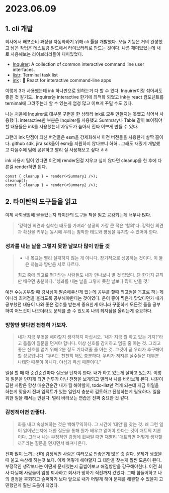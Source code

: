 # 2023.06.09

## 1. cli 개발

회사에서 배포준비 과정을 자동화하기 위해 cli 툴을 개발했다. 오늘 기능은 거의 완성했고 남은 작업은 테스트랑 빌드해서 라이브러리로 만드는 것이다. 나름 재미있었는데 새로 사용해보는 라이브러리들이 재미있었다.

- [Inquirer](https://github.com/SBoudrias/Inquirer.js): A collection of common interactive command line user interfaces.
- [listr](https://github.com/SamVerschueren/listr): Terminal task list
- [ink](https://github.com/vadimdemedes/ink) : 🌈 React for interactive command-line apps

이렇게 3개 사용했는데 ink 하나만으로 원하는거 다 할 수 있다. Inquirer이랑 섞어써도 좋은 것 같기도.. Inquirer는 interactive 한거에 최적화 되었고 ink는 react 컴포넌트를 ternimal에 그려주는데 할 수 있는게 엄청 많고 이쁘게 꾸밀 수도 있다.

나는 처음에 Inquirer로 대부분 구현을 한 상태라 ink로 모두 만들지는 못했고 섞어서 사용했다. interactive한 부분은 Inquirer를 사용했고 Summary나 Table 같이 보여줘야할 내용들은 ink를 사용했는데 자유도가 높아서 진짜 이쁘게 만들 수 있다.

그런데 ink 단점이 최신 버전들은 esm을 강제화해서 이전 버전들을 사용한게 살짝 흠이다. github sdk, jira sdk들이 esm을 지원하지 않다보니 허허.. 그래도 재밌게 개발했고 다음주에 팀에 공유하고 빨리 실 사용해보고 싶다 ㅎㅎ

ink 사용시 팁이 있다면 이전에 render된걸 지우고 싶지 않다면 cleanup을 한 후에 다른걸 render하면 된다.

```tsx
const { cleanup } = render(<Summary1 />);
cleanup();
const { cleanup } = render(<Summary2 />);
```

## 2. 타이탄의 도구들을 읽고

이제 사회생활에 물들었는지 타이탄의 도구들 책을 읽고 공감되는게 너무나 많다.

> '강력한 의견과 침착한 태도를 가져라' 성공의 가장 큰 적은 '합의'다. 강력한 의견과 확신을 키우는 동시에 우리는 침착한 태도와 평정을 유지할 수 있어야 한다.

### 성과를 내는 날을 그렇지 못한 날보다 많이 만들 것
> - 내 목표는 빨리 실패하지 않는 게 아니다. 장기적으로 성공하는 것이다. 이 둘은 하늘과 땅만큼 서로 다르다.
>
> 최고 중에 최고로 평가받는 사람들도 내가 만나보니 별 것 없었다. 단 한가지 규칙만 배우면 충분하다. '성과를 내는 날을 그렇지 못한 날보다 많이 만들 것.'

예전 수능공부할 때 강사님이 말씀해주신게 있는데 공부를 할때 최고점을 목표로 하는게 아니라 최저점을 올리도록 공부해야한다는 것이였다. 운이 좋아 찍은게 맞았다던가 내가 공부했던 내용이 나와 좋은 점수를 받는게 중요한게 아니라 꾸준하게 모든것 들을 공부하여 어느것이 나오더라도 문제를 풀 수 있도록 나의 최저점을 올리는게 중요하다.

### 방향만 맞다면 천천히 가보자.
> 내가 지금 무엇을 해야할지 생각하지 마십시오. '내가 지금 뭘 하고 있는 거지?'라고 틈틈이 질문을 던져야 합니다. 이상 신호를 감지하고 멈출 줄 아는 것. 그리고 좋은 신호를 얻기 위해 2분 정도 기다려줄 줄 아는 것. 그것이 곧 우리가 추구해야 할 성공입니다. 
> "우리는 천천히 해도 충분하다. 우리가 저지른 실수들은 대부분 나태함 때문이 아니다. 야심과 욕심 때문이다."

일을 할 때 매 순간순간마다 질문을 던져야 한다. 내가 하고 있는게 잘하고 있는지. 이렇게 질문을 던지게 되면 전투가 아닌 전쟁을 보게되고 멀리서 나를 바라보게 된다. 나같이 급한 사람은 항상 매순간순간 내가 뭘 해야할지, todo-list만 적게 되는데 지금 이일을 하는게 맞을지 진짜 임팩트가 있는 일인지 충분히 검토하고 진행하는게 필요하다. 일을 위한 일을 해서는 안된다. 멀리 바라보는 연습은 진짜 중요한 것 같다.

### 감정적이면 안좋다.
> 화를 내고 속상해하는 것은 백해무익하다. 그 시간에 '대안'을 찾는 것. 왜 그런 일이 일어났는지에 대한 질문을 통해 뭔가 배우고 얻어야 한다는 것이 매트의 지론이다. 그래서 나는 부정적인 감정에 휩싸일 때면 재빨리 '매트라면 어떻게 생각할까?'라는 질문을 던지면서 빠져나온다.

진짜 많이 느끼는건데 감정적인 사람은 여러모로 안좋은게 많은 것 같다. 문제가 생겼을 때 울고 속상해 하는것 보다. 이제 어떻게 해야할지 그 대안을 찾는게 훨씬 도움이 된다. 부정적인 생각보다는 어떤게 문제였는지 곱씹어보고 해결방안을 강구해야한다. 이전 회사 다닐때 사람들이 엄청 퇴사하고 회사가 망하기 직전까지 갔었다. 그때 힘들어하고 나의 결정을 후회하고 슬퍼하기 보다 앞으로 내가 어떻게 해야 문제를 해결할 수 있을지 고민했던게 훨씬 도움이 되었다.
